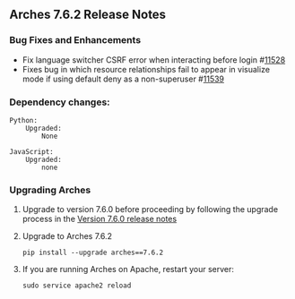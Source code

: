 Arches 7.6.2 Release Notes
--------------------------

### Bug Fixes and Enhancements

- Fix language switcher CSRF error when interacting before login #[11528](https://github.com/archesproject/arches/issues/11528)
- Fixes bug in which resource relationships fail to appear in visualize mode if using default deny as a non-superuser #[11539](https://github.com/archesproject/arches/pull/11539)

### Dependency changes:

```
Python:
    Upgraded:
        None

JavaScript:
    Upgraded:
        none
```

### Upgrading Arches

1. Upgrade to version 7.6.0 before proceeding by following the upgrade process in the [Version 7.6.0 release notes](https://github.com/archesproject/arches/blob/dev/7.6.x/releases/7.6.0.md)

2. Upgrade to Arches 7.6.2
    ```
    pip install --upgrade arches==7.6.2
    ```

3. If you are running Arches on Apache, restart your server:
    ```
    sudo service apache2 reload
    ```
